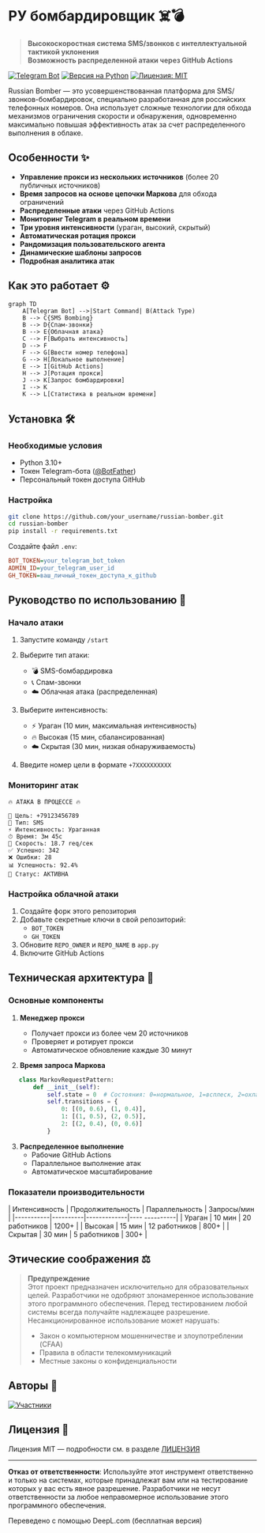 # РУ бомбардировщик ☠️💣

> **Высокоскоростная система SMS/звонков с интеллектуальной тактикой уклонения**  
> **Возможность распределенной атаки через GitHub Actions**

[![Telegram Bot](https://img.shields.io/badge/Telegram-Bot-blue?logo=telegram)](https://t.me/your_bot)
[![Версия на Python](https://img.shields.io/badge/Python-3.10%2B-blue?logo=python)](https://python.org)
[![Лицензия: MIT](https://img.shields.io/badge/License-MIT-yellow.svg)](https://opensource.org/licenses/MIT)

Russian Bomber — это усовершенствованная платформа для SMS/звонков-бомбардировок, специально разработанная для российских телефонных номеров. Она использует сложные технологии для обхода механизмов ограничения скорости и обнаружения, одновременно максимально повышая эффективность атак за счет распределенного выполнения в облаке.

## Особенности ✨

- **Управление прокси из нескольких источников** (более 20 публичных источников)
- **Время запросов на основе цепочки Маркова** для обхода ограничений
- **Распределенные атаки** через GitHub Actions
- **Мониторинг Telegram в реальном времени**
- **Три уровня интенсивности** (ураган, высокий, скрытый)
- **Автоматическая ротация прокси**
- **Рандомизация пользовательского агента**
- **Динамические шаблоны запросов**
- **Подробная аналитика атак**

## Как это работает ⚙️

```mermaid
graph TD
    A[Telegram Bot] -->|Start Command| B(Attack Type)
    B --> C{SMS Bombing}
    B --> D{Спам-звонки}
    B --> E{Облачная атака}
    C --> F[Выбрать интенсивность]
    D --> F
    F --> G[Ввести номер телефона]
    G --> H[Локальное выполнение]
    E --> I[GitHub Actions]
    H --> J[Ротация прокси]
    J --> K[Запрос бомбардировки]
    I --> K
    K --> L[Статистика в реальном времени]
```

## Установка 🛠️

### Необходимые условия
- Python 3.10+
- Токен Telegram-бота ([@BotFather](https://t.me/BotFather))
- Персональный токен доступа GitHub

### Настройка
```bash
git clone https://github.com/your_username/russian-bomber.git
cd russian-bomber
pip install -r requirements.txt
```

Создайте файл `.env`:
```ini
BOT_TOKEN=your_telegram_bot_token
ADMIN_ID=your_telegram_user_id
GH_TOKEN=ваш_личный_токен_доступа_к_github
```

## Руководство по использованию 📲

### Начало атаки
1. Запустите команду `/start`
2. Выберите тип атаки:
   - 💣 SMS-бомбардировка
   - 📞 Спам-звонки
   - ☁️ Облачная атака (распределенная)

3. Выберите интенсивность:
   - ⚡️ Ураган (10 мин, максимальная интенсивность)
   - 🔥 Высокая (15 мин, сбалансированная)
   - ☁️ Скрытая (30 мин, низкая обнаруживаемость)

4. Введите номер цели в формате `+7XXXXXXXXXX`

### Мониторинг атак
```plaintext
🔥 АТАКА В ПРОЦЕССЕ 🔥

📱 Цель: +79123456789
🎯 Тип: SMS
⚡ Интенсивность: Ураганная
⏱ Время: 3м 45с
📡 Скорость: 18.7 req/сек
✅ Успешно: 342
❌ Ошибки: 28
📊 Успешность: 92.4%
🔰 Статус: АКТИВНА
```

### Настройка облачной атаки
1. Создайте форк этого репозитория
2. Добавьте секретные ключи в свой репозиторий:
   - `BOT_TOKEN`
   - `GH_TOKEN`
3. Обновите `REPO_OWNER` и `REPO_NAME` в `app.py`
4. Включите GitHub Actions

## Техническая архитектура 🧠

### Основные компоненты
1. **Менеджер прокси**
   - Получает прокси из более чем 20 источников
   - Проверяет и ротирует прокси
   - Автоматическое обновление каждые 30 минут

2. **Время запроса Маркова**
```python
   class MarkovRequestPattern:
       def __init__(self):
           self.state = 0  # Состояния: 0=нормальное, 1=всплеск, 2=охлаждение
           self.transitions = {
               0: [(0, 0.6), (1, 0.4)],
               1: [(1, 0.5), (2, 0.5)],
               2: [(2, 0.4), (0, 0.6)]
           }
   ```

3. **Распределенное выполнение**
   - Рабочие GitHub Actions
   - Параллельное выполнение атак
   - Автоматическое масштабирование

### Показатели производительности
| Интенсивность | Продолжительность | Параллельность | Запросы/мин |
|-----------|----------|-------------|---- ----------|
| Ураган | 10 мин   | 20 работников  | 1200+       |
| Высокая      | 15 мин   | 12 работников  | 800+         |
| Скрытая   | 30 мин   | 5 работников   | 300+         |

## Этические соображения ⚖️

> **Предупреждение**  
> Этот проект предназначен исключительно для образовательных целей. Разработчики не одобряют злонамеренное использование этого программного обеспечения. Перед тестированием любой системы всегда получайте надлежащее разрешение. Несанкционированное использование может нарушать:
> - Закон о компьютерном мошенничестве и злоупотреблении (CFAA)
> - Правила в области телекоммуникаций
> - Местные законы о конфиденциальности

## Авторы 👥

[![Участники](https://img.shields.io/badge/Contributor-The%20Real%20Matri-blue)](https://github.com/TheRealMatri)

## Лицензия 📄

Лицензия MIT — подробности см. в разделе [ЛИЦЕНЗИЯ](LICENSE)

---

**Отказ от ответственности**: Используйте этот инструмент ответственно и только на системах, которые принадлежат вам или на тестирование которых у вас есть явное разрешение. Разработчики не несут ответственности за любое неправомерное использование этого программного обеспечения.

Переведено с помощью DeepL.com (бесплатная версия)

